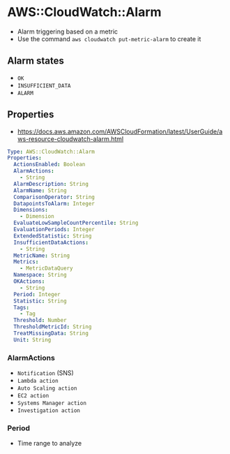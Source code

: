 # AWS::CloudWatch::Alarm

- Alarm triggering based on a metric
- Use the command `aws cloudwatch put-metric-alarm` to create it

## Alarm states

- `OK`
- `INSUFFICIENT_DATA`
- `ALARM`

## Properties

- <https://docs.aws.amazon.com/AWSCloudFormation/latest/UserGuide/aws-resource-cloudwatch-alarm.html>

```yaml
Type: AWS::CloudWatch::Alarm
Properties:
  ActionsEnabled: Boolean
  AlarmActions:
    - String
  AlarmDescription: String
  AlarmName: String
  ComparisonOperator: String
  DatapointsToAlarm: Integer
  Dimensions:
    - Dimension
  EvaluateLowSampleCountPercentile: String
  EvaluationPeriods: Integer
  ExtendedStatistic: String
  InsufficientDataActions:
    - String
  MetricName: String
  Metrics:
    - MetricDataQuery
  Namespace: String
  OKActions:
    - String
  Period: Integer
  Statistic: String
  Tags:
    - Tag
  Threshold: Number
  ThresholdMetricId: String
  TreatMissingData: String
  Unit: String
```

### AlarmActions

- `Notification` (SNS)
- `Lambda action`
- `Auto Scaling action`
- `EC2 action`
- `Systems Manager action`
- `Investigation action`

### Period

- Time range to analyze
